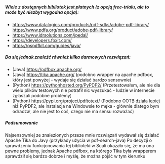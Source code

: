 ##### Wiele z dostępnych bibliotek jest płatnych (z opcją free-trialu, ale to może być niezbyt wygodna opcja):
 - https://www.datalogics.com/products/pdf-sdks/adobe-pdf-library/ https://www.pdfa.org/product/adobe-pdf-library/
 - https://www.idrsolutions.com/jpedal/
 - https://developers.foxit.com/
 - https://pspdfkit.com/guides/java/

##### Da się jednak znaleźć również kilka darmowych rozwiązań:
- (Java) https://pdfbox.apache.org/
- (Java) https://tika.apache.org/ (podobno wrapper na apache pdfbox, który jest powyżej - wydaje się działać bardzo sensownie)
- (Python) https://pythonhosted.org/PyPDF2/ (Przetestowałem, ale nie dla wielu plików testowych nie potrafił nic wyszukać - ludzie w internecie zgłaszali podobne problemy)
- (Python) https://pypi.org/project/pdftotext/ (Podobno OOTB działa lepiej niż PyPDF2, ale instalacja na Windowsie to męka - głównie dlatego bym odradzał, ale nie jest to coś, czego nie ma sensu rozważać)

##### Podsumowanie
Najsensowniej ze znalezionych przeze mnie rozwiązań wydawał się działać Apache Tika do Javy (przykłady użycia w pdf-search-java)
Po decyzji o sprawdzeniu funkcjonowania tej biblioteki w Scali okazało się, że ma ona pewne problemy, jednak Apache pdfbox,
 na którego Tika była wrapperem sprawdził się bardzo dobrze i myślę, że można pójść w tym kierunku
